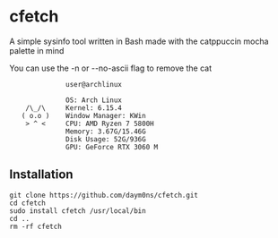 # cfetch
A simple sysinfo tool written in Bash made with the catppuccin mocha palette in mind

You can use the -n or --no-ascii flag to remove the cat

```
              user@archlinux

              OS: Arch Linux
    /\_/\     Kernel: 6.15.4
   ( o.o )    Window Manager: KWin
    > ^ <     CPU: AMD Ryzen 7 5800H 
              Memory: 3.67G/15.46G
              Disk Usage: 52G/936G
              GPU: GeForce RTX 3060 M
```

## Installation

```
git clone https://github.com/daym0ns/cfetch.git
cd cfetch
sudo install cfetch /usr/local/bin
cd ..
rm -rf cfetch
```
